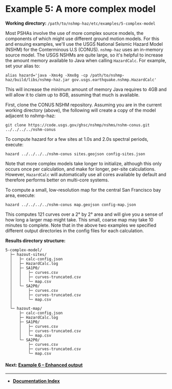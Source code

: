 # Example 5: A more complex model

__Working directory:__ `/path/to/nshmp-haz/etc/examples/5-complex-model`

Most PSHAs involve the use of more complex source models, the components of which
might use different ground motion models. For this and ensuing examples, we'll use the
USGS National Seismic Hazard Model (NSHM) for the Conterminous U.S (CONUS). `nshmp-haz`
uses an in-memory source model. The USGS NSHMs are quite large, so it's helpful to increase
the amount memory available to Java when calling `HazardCalc`. For example, set your alias to:

```Shell
alias hazard='java -Xms4g -Xmx8g -cp /path/to/nshmp-haz/build/libs/nshmp-haz.jar gov.usgs.earthquake.nshmp.HazardCalc'
```

This will increase the minimum amount of memory Java requires to 4GB and will allow it to claim
up to 8GB, assuming that much is available.

First, clone the CONUS NSHM repository. Assuming you are in the current working directory
(above), the following will create a copy of the model adjacent to nshmp-haz:

```Shell
git clone https://code.usgs.gov/ghsc/nshmp/nshms/nshm-conus.git ../../../../nshm-conus
```

To compute hazard for a few sites at 1.0s and 2.0s spectral periods, execute:

```Shell
hazard ../../../../nshm-conus sites.geojson config-sites.json
```

Note that more complex models take longer to initialize, although this only occurs once per
calculation, and make for longer, per-site calculations. However, `HazardCalc` will automatically
use all cores available by default and therefore performs better on multi-core systems.

To compute a small, low-resolution map for the central San Francisco bay area, execute:

```Shell
hazard ../../../../nshm-conus map.geojson config-map.json
```

This computes 121 curves over a 2° by 2° area and will give you a sense of how long a larger map
might take. This small, coarse map may take 10 minutes to complete. Note that in the above two
examples we specified different output directories in the config files for each calculation.

__Results directory structure:__

```text
5-complex-model/
  ├─ hazout-sites/
  │   ├─ calc-config.json
  │   ├─ HazardCalc.log
  │   ├─ SA1P0/
  │   │   ├─ curves.csv
  │   │   ├─ curves-truncated.csv
  │   │   └─ map.csv
  │   └─ SA2P0/
  │       ├─ curves.csv
  │       ├─ curves-truncated.csv
  │       └─ map.csv
  │
  └─ hazout-map/
      ├─ calc-config.json
      ├─ HazardCalc.log
      ├─ SA1P0/
      │   ├─ curves.csv
      │   ├─ curves-truncated.csv
      │   └─ map.csv
      └─ SA2P0/
          ├─ curves.csv
          ├─ curves-truncated.csv
          └─ map.csv
```

<!-- markdownlint-disable MD001 -->
#### Next: [Example 6 – Enhanced output](../6-enhanced-output/README.md)

---

* [__Documentation Index__](../../../docs/README.md)
